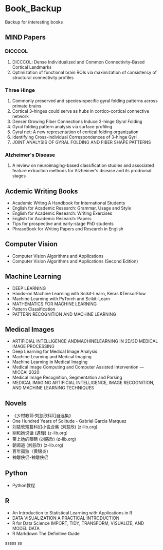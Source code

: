 # Book_Backup
Backup for interesting books


## MIND Papers
### DICCCOL
1. DICCCOL: Dense Individualized and Common Connectivity-Based Cortical Landmarks
2. Optimization of functional brain ROIs via maximization of consistency of structural connectivity profiles

### Three Hinge
1. Commonly preserved and species-specific gyral folding patterns across primate brains
2. Cortical 3-hinges could serve as hubs in cortico-cortical connective network
3. Denser Growing Fiber Connections Induce 3-hinge Gyral Folding
4. Gyral folding pattern analysis via surface profiling
5. Gyral net: A new representation of cortical folding organization
6. Identifying Cross-individual Correspondences of 3-hinge Gyri
7. JOINT ANALYSIS OF GYRAL FOLDING AND FIBER SHAPE PATTERNS

### Alzheimer's Disease
1. A review on neuroimaging-based classification studies and associated feature extraction methods for Alzheimer's disease and its prodromal stages


## Acdemic Writing Books
- Academic Writng A Handbook for International Students
- English for Academic Research: Grammar, Usage and Style
- English for Academic Research: Writing Exercises
- English for Academic Research: Papers
- Tips for prospective and early-stage PhD students
- PhraseBook for Writing Papers and Research in English


## Computer Vision
- Computer Vision Algorithms and Applications
- Computer Vision Algorithms and Applications (Second Edition)

## Machine Learning
- DEEP LEARNING
- Hands-on Machine Learning with Scikit-Learn, Keras &TensorFlow 
- Machine Learning with PyTorch and Scikit-Learn
- MATHEMATICS FOR MACHINE LEARNING
- Pattern Classification
- PATTERN RECOGNITION AND MACHINE LEARNING

## Medical Images
- ARTIFICIAL INTELLIGENCE ANDMACHINELEARNING IN 2D/3D MEDICAL IMAGE PROCESSING
- Deep Learning for Medical Image Analysis
- Machine Learning and Medical Imaging
- Machine Learning in Medical Imaging
- Medical Image Computing and Computer Assisted Intervention — MICCAI 2020
- Medical Image Recognition, Segmentation and Parsing
- MEDICAL IMAGING ARTIFICIAL INTELLIGENCE, IMAGE RECOGNITION, AND MACHINE LEARNING TECHNIQUES

## Novels
- 《乡村教师·刘慈欣科幻自选集》
- One Hundred Years of Solitude - Gabriel Garcia Marquez
- 刘慈欣短篇科幻小说合集 (刘慈欣) (z-lib.org)
- 别和她说话 (遇瑾) (z-lib.org)
- 带上她的眼睛 (刘慈欣) (z-lib.org)
- 朝闻道 (刘慈欣) (z-lib.org)
- 百年孤独（黄锦炎）
- 神雕侠侣-神雕侠侣

## Python
- Python教程

## R
- An Introduction to Statistical Learning with Applications in R
- DATA VISUALIZATION A PRACTICAL INTRODUCTION
- R for Data Science IMPORT, TIDY, TRANSFORM, VISUALIZE, AND MODEL DATA
- R Markdown The Definitive Guide


sssss
ss